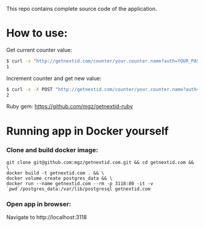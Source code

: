 This repo contains complete source code of the application. 

# How to use:

Get current counter value:
```bash
$ curl -s "http://getnextid.com/counter/your.counter.name?auth=YOUR_PASSWORD"
1
```

Increment counter and get new value:
```bash
$ curl -s -X POST "http://getnextid.com/counter/your.counter.name?auth=YOUR_PASSWORD"
2
```

Ruby gem: https://github.com/mgz/getnextid-ruby


# Running app in Docker yourself
### Clone and build docker image:
```
git clone git@github.com:mgz/getnextid.com.git && cd getnextid.com && \
docker build -t getnextid.com . && \
docker volume create postgres_data && \
docker run --name getnextid.com --rm -p 3118:80 -it -v `pwd`/postgres_data:/var/lib/postgresql getnextid.com
```
### Open app in browser:
Navigate to http://localhost:3118
